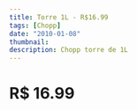 ```yaml
---
title: Torre 1L - R$16.99
tags: [Chopp]
date: "2010-01-08"
thumbnail: 
description: Chopp torre de 1L
---
```


# R$ 16.99
